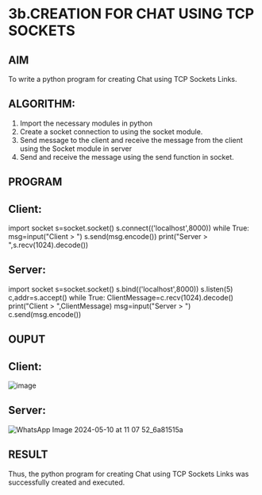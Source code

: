 # 3b.CREATION FOR CHAT USING TCP SOCKETS
## AIM
To write a python program for creating Chat using TCP Sockets Links.
## ALGORITHM:
1. Import the necessary modules in python
2. Create a socket connection to using the socket module.
3. Send message to the client and receive the message from the client using the Socket module in
 server
4. Send and receive the message using the send function in socket.
## PROGRAM
## Client:

import socket 
s=socket.socket() 
s.connect(('localhost',8000)) 
while True: 
    msg=input("Client > ") 
    s.send(msg.encode()) 
    print("Server > ",s.recv(1024).decode())

## Server:

import socket
s=socket.socket()
s.bind(('localhost',8000))
s.listen(5)
c,addr=s.accept()
while True:
 ClientMessage=c.recv(1024).decode()
 print("Client > ",ClientMessage)
 msg=input("Server > ")
 c.send(msg.encode())

## OUPUT
## Client:
![image](https://github.com/Purajiths/3b_CHAT_USING_TCP_SOCKETS/assets/145548193/231f1c49-187a-4062-8c8d-a9110664b2cd)

## Server:
![WhatsApp Image 2024-05-10 at 11 07 52_6a81515a](https://github.com/Purajiths/3b_CHAT_USING_TCP_SOCKETS/assets/145548193/2409a8eb-a683-4791-bce3-b16d9456cabb)



## RESULT
Thus, the python program for creating Chat using TCP Sockets Links was successfully 
created and executed.
